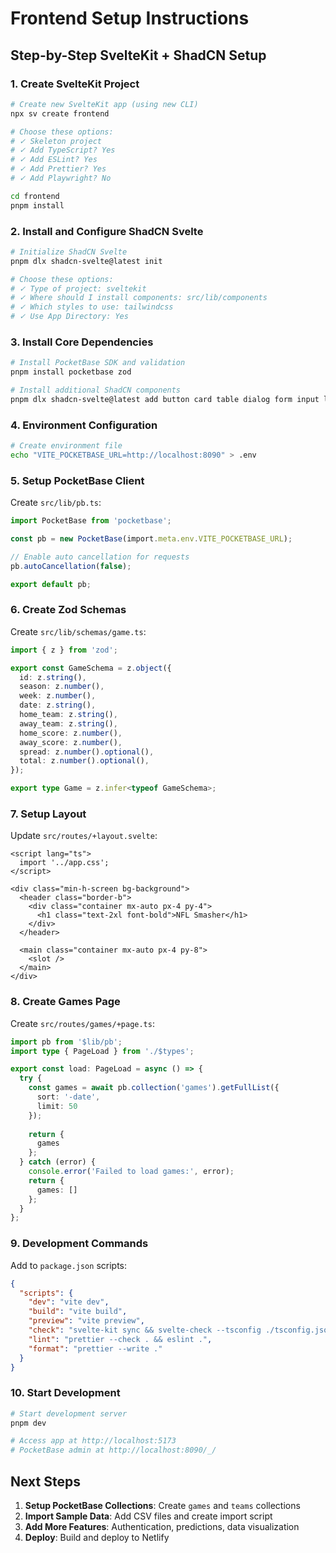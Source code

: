 # Frontend Setup Instructions

## Step-by-Step SvelteKit + ShadCN Setup

### 1. Create SvelteKit Project

```bash
# Create new SvelteKit app (using new CLI)
npx sv create frontend

# Choose these options:
# ✓ Skeleton project
# ✓ Add TypeScript? Yes
# ✓ Add ESLint? Yes  
# ✓ Add Prettier? Yes
# ✓ Add Playwright? No

cd frontend
pnpm install
```

### 2. Install and Configure ShadCN Svelte

```bash
# Initialize ShadCN Svelte
pnpm dlx shadcn-svelte@latest init

# Choose these options:
# ✓ Type of project: sveltekit
# ✓ Where should I install components: src/lib/components
# ✓ Which styles to use: tailwindcss
# ✓ Use App Directory: Yes
```

### 3. Install Core Dependencies

```bash
# Install PocketBase SDK and validation
pnpm install pocketbase zod

# Install additional ShadCN components
pnpm dlx shadcn-svelte@latest add button card table dialog form input label
```

### 4. Environment Configuration

```bash
# Create environment file
echo "VITE_POCKETBASE_URL=http://localhost:8090" > .env
```

### 5. Setup PocketBase Client

Create `src/lib/pb.ts`:

```typescript
import PocketBase from 'pocketbase';

const pb = new PocketBase(import.meta.env.VITE_POCKETBASE_URL);

// Enable auto cancellation for requests
pb.autoCancellation(false);

export default pb;
```

### 6. Create Zod Schemas

Create `src/lib/schemas/game.ts`:

```typescript
import { z } from 'zod';

export const GameSchema = z.object({
  id: z.string(),
  season: z.number(),
  week: z.number(),
  date: z.string(),
  home_team: z.string(),
  away_team: z.string(),
  home_score: z.number(),
  away_score: z.number(),
  spread: z.number().optional(),
  total: z.number().optional(),
});

export type Game = z.infer<typeof GameSchema>;
```

### 7. Setup Layout

Update `src/routes/+layout.svelte`:

```svelte
<script lang="ts">
  import '../app.css';
</script>

<div class="min-h-screen bg-background">
  <header class="border-b">
    <div class="container mx-auto px-4 py-4">
      <h1 class="text-2xl font-bold">NFL Smasher</h1>
    </div>
  </header>
  
  <main class="container mx-auto px-4 py-8">
    <slot />
  </main>
</div>
```

### 8. Create Games Page

Create `src/routes/games/+page.ts`:

```typescript
import pb from '$lib/pb';
import type { PageLoad } from './$types';

export const load: PageLoad = async () => {
  try {
    const games = await pb.collection('games').getFullList({
      sort: '-date',
      limit: 50
    });
    
    return {
      games
    };
  } catch (error) {
    console.error('Failed to load games:', error);
    return {
      games: []
    };
  }
};
```

### 9. Development Commands

Add to `package.json` scripts:

```json
{
  "scripts": {
    "dev": "vite dev",
    "build": "vite build",
    "preview": "vite preview",
    "check": "svelte-kit sync && svelte-check --tsconfig ./tsconfig.json",
    "lint": "prettier --check . && eslint .",
    "format": "prettier --write ."
  }
}
```

### 10. Start Development

```bash
# Start development server
pnpm dev

# Access app at http://localhost:5173
# PocketBase admin at http://localhost:8090/_/
```

## Next Steps

1. **Setup PocketBase Collections**: Create `games` and `teams` collections
2. **Import Sample Data**: Add CSV files and create import script
3. **Add More Features**: Authentication, predictions, data visualization
4. **Deploy**: Build and deploy to Netlify
